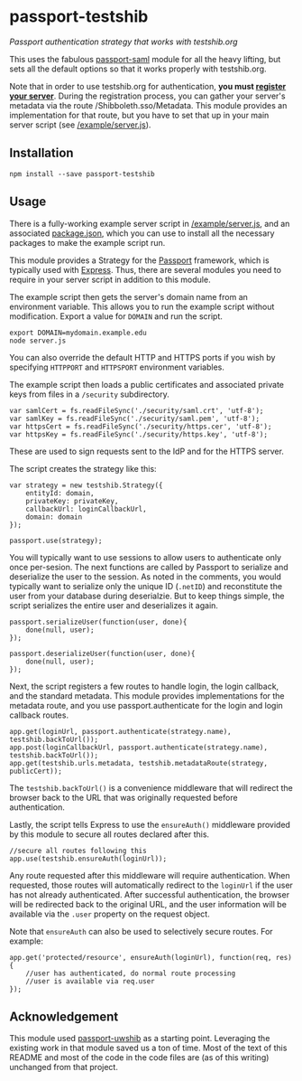 passport-testshib
=================

_Passport authentication strategy that works with testshib.org_

This uses the fabulous [passport-saml](https://github.com/bergie/passport-saml) module for all the heavy lifting, but sets all the default options so that it works properly with testshib.org.

Note that in order to use testshib.org for authentication, **you must [register your server](http://www.testshib.org/register.html)**. During the registration process, you can gather your server's metadata via the route /Shibboleth.sso/Metadata. This module provides an implementation for that route, but you have to set that up in your main server script (see [/example/server.js](https://github.com/ucsf-ckm/passport-testshib/blob/master/example/server.js)).

Installation
------------
    npm install --save passport-testshib

Usage
-----
There is a fully-working example server script in [/example/server.js](https://github.com/ucsf-ckm/passport-testshib/blob/master/example/server.js), and an associated [package.json](https://github.com/ucsf-ckm/passport-testshib/blob/master/example/package.json), which you can use to install all the necessary packages to make the example script run.

This module provides a Strategy for the [Passport](http://passportjs.org/) framework, which is typically used with [Express](http://expressjs.com/). Thus, there are several modules you need to require in your server script in addition to this module.

The example script then gets the server's domain name from an environment variable. This allows you to run the example script without modification. Export a value for `DOMAIN` and run the script.

    export DOMAIN=mydomain.example.edu
    node server.js

You can also override the default HTTP and HTTPS ports if you wish by specifying `HTTPPORT` and `HTTPSPORT` environment variables.

The example script then loads a public certificates and associated private keys from files in a `/security` subdirectory.

    var samlCert = fs.readFileSync('./security/saml.crt', 'utf-8');
    var samlKey = fs.readFileSync('./security/saml.pem', 'utf-8');
    var httpsCert = fs.readFileSync('./security/https.cer', 'utf-8');
    var httpsKey = fs.readFileSync('./security/https.key', 'utf-8');

These are used to sign requests sent to the IdP and for the HTTPS server.

The script creates the strategy like this:

    var strategy = new testshib.Strategy({
        entityId: domain,
        privateKey: privateKey,
        callbackUrl: loginCallbackUrl,
        domain: domain
    });

    passport.use(strategy);

You will typically want to use sessions to allow users to authenticate only once per-sesion. The next functions are called by Passport to serialize and deserialize the user to the session. As noted in the comments, you would typically want to serialize only the unique ID (`.netID`) and reconstitute the user from your database during deserialzie. But to keep things simple, the script serializes the entire user and deserializes it again.

    passport.serializeUser(function(user, done){
        done(null, user);
    });

    passport.deserializeUser(function(user, done){
        done(null, user);
    });

Next, the script registers a few routes to handle login, the login callback, and the standard metadata. This module provides implementations for the metadata route, and you use passport.authenticate for the login and login callback routes.

    app.get(loginUrl, passport.authenticate(strategy.name), testshib.backToUrl());
    app.post(loginCallbackUrl, passport.authenticate(strategy.name), testshib.backToUrl());
    app.get(testshib.urls.metadata, testshib.metadataRoute(strategy, publicCert));

The `testshib.backToUrl()` is a convenience middleware that will redirect the browser back to the URL that was originally requested before authentication.

Lastly, the script tells Express to use the `ensureAuth()` middleware provided by this module to secure all routes declared after this.

    //secure all routes following this
    app.use(testshib.ensureAuth(loginUrl));

Any route requested after this middleware will require authentication. When requested, those routes will automatically redirect to the `loginUrl` if the user has not already authenticated. After successful authentication, the browser will be redirected back to the original URL, and the user information will be available via the `.user` property on the request object.

Note that `ensureAuth` can also be used to selectively secure routes. For example:

    app.get('protected/resource', ensureAuth(loginUrl), function(req, res) {
        //user has authenticated, do normal route processing
        //user is available via req.user
    });

Acknowledgement
---------------

This module used [passport-uwshib](https://www.npmjs.com/package/passport-uwshib) as a starting point. Leveraging the existing work in that module saved us a ton of time. Most
of the text of this README and most of the code in the code files are (as of this writing)
unchanged from that project.
